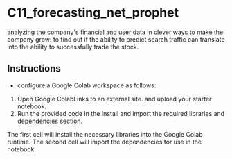 # C11_forecasting_net_prophet
analyzing the company's financial and user data in clever ways to make the company grow: to find out if the ability to predict search traffic can translate into the ability to successfully trade the stock.
## Instructions
* configure a Google Colab workspace as follows:
1. Open Google ColabLinks to an external site. and upload your starter notebook.
2. Run the provided code in the Install and import the required libraries and dependencies section.

The first cell will install the necessary libraries into the Google Colab runtime.
The second cell will import the dependencies for use in the notebook.
